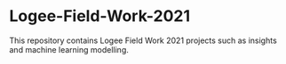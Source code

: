 # Logee-Field-Work-2021
This repository contains Logee Field Work 2021 projects such as insights and machine learning modelling.
